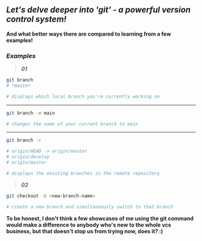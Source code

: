 ## _Let's delve deeper into 'git' - a powerful version control system!_

**And what better ways there are compared to learning from a few examples!**


### _Examples_

> **_01_**

```bash
git branch
# *master

# displays which local branch you're currently working on
```

---

```bash
git branch -m main

# changes the name of your current branch to main
```

---

```bash
git branch -r

# origin/HEAD -> origin/master
# origin/develop
# origin/master

# displays the existing branches in the remote repository
```

> **_02_**

```bash
git checkout -b <new-branch-name>

# create a new branch and simultaneously switch to that branch
```

**To be honest, I don't think a few showcases of me using the git command would make a difference to anybody who's new to the whole vcs business, but that doesn't stop us from trying now, does it? :)**